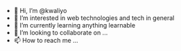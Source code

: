 - 👋 Hi, I’m @kwaliyo
- 👀 I’m interested in web technologies and tech in general
- 🌱 I’m currently learning anything learnable
- 💞️ I’m looking to collaborate on ...
- 📫 How to reach me ...

<!---
kwaliyo/kwaliyo is a ✨ special ✨ repository because its `README.md` (this file) appears on your GitHub profile.
You can click the Preview link to take a look at your changes.
--->
